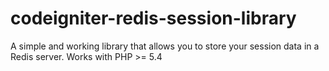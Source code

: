 codeigniter-redis-session-library
=================================

A simple and working library that allows you to store your session data in a Redis server. Works with PHP >= 5.4
